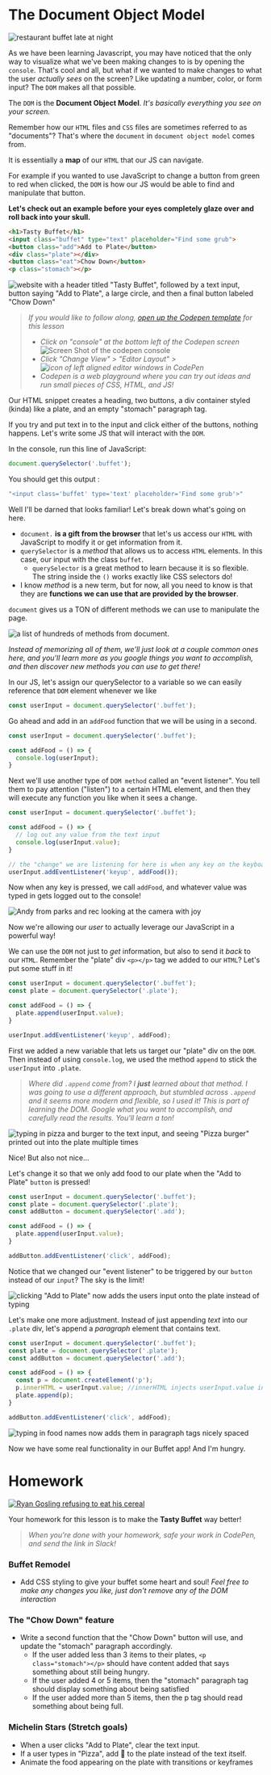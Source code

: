 <!-- > * Lecture -  about and recap (10 mins)
> * Lecture and working session -  (50 mins)
* I think we should do the ring light Zoom thing first. Def have opportunities to manipulate the DOM AND build something fuckin cool together.
  * Should I just design it and then put together stories??
  * Like not even start it until we're all working together??
  * Use Codepen together to prototype stuff?

* We should do our lesson on the DOM, THEN -
* Go through the flow of a git push, pull, PR together for a refresher,
  * build the light ring thing 
* Maybe we all pair program on the BASE HTMl document during a class together.
* focus on the DOM.
* Whip out A11y shit as we go
* Maybe do a "save preset"? That saves to localStorage?
 -->

# The Document Object Model

![restaurant buffet late at night](https://images.unsplash.com/photo-1573550854847-3d78b3c72c2f?ixid=MXwxMjA3fDB8MHxwaG90by1wYWdlfHx8fGVufDB8fHw%3D&ixlib=rb-1.2.1&auto=format&fit=crop&w=1350&q=80)

As we have been learning Javascript, you may have noticed that the only way to visualize what we've been making changes to is by opening the `console`. That's cool and all, but what if we wanted to make changes to what the user _actually sees_ on the screen? Like updating a number, color, or form input? The `DOM` makes all that possible.

The `DOM` is the **Document Object Model**. _It's basically everything you see on your screen._

Remember how our `HTML` files and `CSS` files are sometimes referred to as "documents"? That's where the `document` in `document object model` comes from.

It is essentially a **map** of our `HTML` that our JS can navigate.

For example if you wanted to use JavaScript to change a button from green to red when clicked, the `DOM` is how our JS would be able to find and manipulate that button.

**Let's check out an example before your eyes completely glaze over and roll back into your skull.**

```html
<h1>Tasty Buffet</h1>
<input class="buffet" type="text" placeholder="Find some grub">
<button class="add">Add to Plate</button>
<div class="plate"></div>
<button class="eat">Chow Down</button>
<p class="stomach"></p>
```
![website with a header titled "Tasty Buffet", followed by a text input, button saying "Add to Plate", a large circle, and then a final button labeled "Chow Down"](https://i.imgur.com/llhqgLe.png)

> _If you would like to follow along, [open up the Codepen template](https://codepen.io/mikelbrierly/pen/gOwQQox?editors=1011) for this lesson_
> * _Click on "console" at the bottom left of the Codepen screen_
> ![Screen Shot of the codepen console](https://i.imgur.com/66LqyvS.png)
> * _Click "Change View" > "Editor Layout" > ![icon of left aligned editor windows in CodePen](https://i.imgur.com/f2L6mOd.png)_
> * _Codepen is a web playground where you can try out ideas and run small pieces of CSS, HTML, and JS!_

Our HTML snippet creates a heading, two buttons, a div container styled (kinda) like a plate, and an empty "stomach" paragraph tag.

If you try and put text in to the input and click either of the buttons, nothing happens. Let's write some JS that will interact with the `DOM`.

In the console, run this line of JavaScript:

```javascript
document.querySelector('.buffet');
```

You should get this output :

```JavaScript
"<input class='buffet' type='text' placeholder='Find some grub'>"
```

Well I'll be darned that looks familiar! Let's break down what's going on here.

* `document.` **is a gift from the browser** that let's us access our `HTML` with JavaScript to modify it or get information from it. 
* `querySelector` is a _method_ that allows us to access `HTML` elements. In this case, our input with the class `buffet`.
  * `querySelector` is a great method to learn because it is so flexible. The string inside the `()` works exactly like CSS selectors do!
* I know _method_ is a new term, but for now, all you need to know is that they are **functions we can use that are provided by the browser**.

`document` gives us a TON of different methods we can use to manipulate the page.

![a list of hundreds of methods from document.](https://i.imgur.com/aodMomJ.gif)

_Instead of memorizing all of them, we'll just look at a couple common ones here, and you'll learn more as you google things you want to accomplish, and then discover new methods you can use to get there!_

In our JS, let's assign our querySelector to a variable so we can easily reference that `DOM` element whenever we like

```javascript
const userInput = document.querySelector('.buffet');
```

Go ahead and add in an `addFood` function that we will be using in a second. 

```javascript
const userInput = document.querySelector('.buffet');

const addFood = () => {
  console.log(userInput);
}
```

Next we'll use another type of `DOM method` called an "event listener". You tell them to pay attention ("listen") to a certain HTML element, and then they will execute any function you like when it sees a change.


```javascript
const userInput = document.querySelector('.buffet');

const addFood = () => {
  // log out any value from the text input
  console.log(userInput.value);
}

// the "change" we are listening for here is when any key on the keyboard is used
userInput.addEventListener('keyup', addFood());
```

Now when any key is pressed, we call `addFood`, and whatever value was typed in gets logged out to the console!

![Andy from parks and rec looking at the camera with joy](https://thumbs.gfycat.com/MildBeneficialAtlanticridleyturtle-small.gif)

Now we're allowing our _user_ to actually leverage our JavaScript in a powerful way!

We can use the `DOM` not just to _get_ information, but also to send it _back_ to our `HTML`. Remember the "plate" div `<p></p>` tag we added to our `HTML`? Let's put some stuff in it!

```javascript
const userInput = document.querySelector('.buffet');
const plate = document.querySelector('.plate');

const addFood = () => {
  plate.append(userInput.value);
}

userInput.addEventListener('keyup', addFood);
```

First we added a new variable that lets us target our "plate" div on the `DOM`. Then instead of using `console.log`, we used the method `append` to stick the `userInput` into `.plate`.

> _Where did `.append` come from? I **just** learned about that method. I was going to use a different approach, but stumbled across `.append` and it seems more modern and flexible, so I used it! This is part of learning the DOM. Google what you want to accomplish, and carefully read the results. You'll learn a ton!_

![typing in pizza and burger to the text input, and seeing "Pizza burger" printed out into the plate multiple times](https://i.imgur.com/GxXhnRF.gif)

Nice! But also not nice... 

Let's change it so that we only add food to our plate when the "Add to Plate" `button` is pressed!

```javascript
const userInput = document.querySelector('.buffet');
const plate = document.querySelector('.plate');
const addButton = document.querySelector('.add');

const addFood = () => {
  plate.append(userInput.value);
}

addButton.addEventListener('click', addFood);
```

Notice that we changed our "event listener" to be triggered by our `button` instead of our `input`? The sky is the limit!

![clicking "Add to Plate" now adds the users input onto the plate instead of typing](https://i.imgur.com/9DnJ81y.gif)

Let's make one more adjustment. Instead of just appending _text_ into our `.plate` div, let's append a _paragraph_ element that contains text.

```javascript
const userInput = document.querySelector('.buffet');
const plate = document.querySelector('.plate');
const addButton = document.querySelector('.add');

const addFood = () => {
  const p = document.createElement('p');
  p.innerHTML = userInput.value; //innerHTML injects userInput.value into our new p tag
  plate.append(p);
}

addButton.addEventListener('click', addFood);
```
![typing in food names now adds them in paragraph tags nicely spaced](https://i.imgur.com/oyJ2HiF.gif)

Now we have some real functionality in our Buffet app! And I'm hungry.

# Homework

[![Ryan Gosling refusing to eat his cereal](https://i.pinimg.com/originals/7b/e5/9b/7be59b5ed20819f9569eebb442b4c3e7.gif)](https://www.youtube.com/watch?v=ohJtvuCAsp4)

Your homework for this lesson is to make the **Tasty Buffet** way better! 

> _When you're done with your homework, safe your work in CodePen, and send the link in Slack!_

### Buffet Remodel

* Add CSS styling to give your buffet some heart and soul! _Feel free to make any changes you like, just don't remove any of the DOM interaction_

### The "Chow Down" feature

* Write a second function that the "Chow Down" button will use, and update the "stomach" paragraph accordingly.
  * If the user added less than 3 items to their plates, `<p class="stomach"></p>` should have content added that says something about still being hungry.
  * If the user added 4 or 5 items, then the "stomach" paragraph tag should display something about being satisfied
  * If the user added more than 5 items, then the p tag should read something about being full.

### Michelin Stars (Stretch goals)

* When a user clicks "Add to Plate", clear the text input.
* If a user types in "Pizza", add 🍕 to the plate instead of the text itself.
* Animate the food appearing on the plate with transitions or keyframes
  
